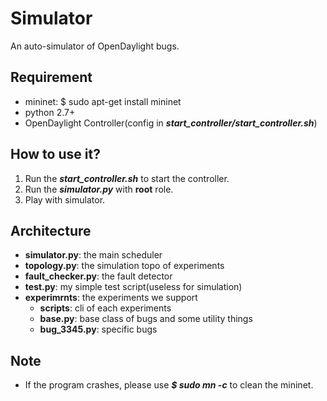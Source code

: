 # Simulator
An auto-simulator of OpenDaylight bugs.

## Requirement
- mininet: $ sudo apt-get install mininet
- python 2.7+
- OpenDaylight Controller(config in ***start_controller/start_controller.sh***)

## How to use it?
1. Run the ***start_controller.sh*** to start the controller.
2. Run the ***simulator.py*** with **root** role.
3. Play with simulator.

## Architecture
+ **simulator.py**: the main scheduler
+ **topology.py**: the simulation topo of experiments
+ **fault_checker.py**: the fault detector
+ **test.py**: my simple test script(useless for simulation)
+ **experimrnts**: the experiments we support
    + **scripts**: cli of each experiments
	+ **base.py**: base class of bugs and some utility things
	+ **bug_3345.py**: specific bugs

## Note
- If the program crashes, please use ***$ sudo mn -c*** to clean the mininet.